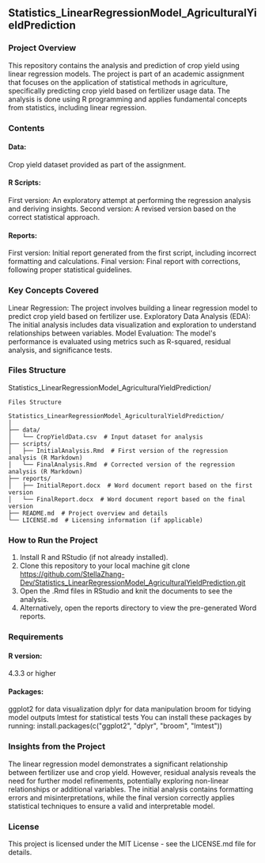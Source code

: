 ## Statistics_LinearRegressionModel_AgriculturalYieldPrediction

### Project Overview
This repository contains the analysis and prediction of crop yield using linear regression models. The project is part of an academic assignment that focuses on the application of statistical methods in agriculture, specifically predicting crop yield based on fertilizer usage data. The analysis is done using R programming and applies fundamental concepts from statistics, including linear regression.

### Contents
#### Data: 
Crop yield dataset provided as part of the assignment.
#### R Scripts:
First version: An exploratory attempt at performing the regression analysis and deriving insights.
Second version: A revised version based on the correct statistical approach.
#### Reports:
First version: Initial report generated from the first script, including incorrect formatting and calculations.
Final version: Final report with corrections, following proper statistical guidelines.

### Key Concepts Covered
Linear Regression: The project involves building a linear regression model to predict crop yield based on fertilizer use.
Exploratory Data Analysis (EDA): The initial analysis includes data visualization and exploration to understand relationships between variables.
Model Evaluation: The model's performance is evaluated using metrics such as R-squared, residual analysis, and significance tests.

### Files Structure

Statistics_LinearRegressionModel_AgriculturalYieldPrediction/

```
Files Structure

Statistics_LinearRegressionModel_AgriculturalYieldPrediction/
│
├── data/
│   └── CropYieldData.csv  # Input dataset for analysis
├── scripts/
│   ├── InitialAnalysis.Rmd  # First version of the regression analysis (R Markdown)
│   └── FinalAnalysis.Rmd  # Corrected version of the regression analysis (R Markdown)
├── reports/
│   ├── InitialReport.docx  # Word document report based on the first version
│   └── FinalReport.docx  # Word document report based on the final version
├── README.md  # Project overview and details
└── LICENSE.md  # Licensing information (if applicable)

```

### How to Run the Project
1. Install R and RStudio (if not already installed).
2. Clone this repository to your local machine git clone https://github.com/StellaZhang-Dev/Statistics_LinearRegressionModel_AgriculturalYieldPrediction.git
3. Open the .Rmd files in RStudio and knit the documents to see the analysis.
4. Alternatively, open the reports directory to view the pre-generated Word reports.

### Requirements
#### R version: 
4.3.3 or higher
#### Packages:
ggplot2 for data visualization
dplyr for data manipulation
broom for tidying model outputs
lmtest for statistical tests
You can install these packages by running:
install.packages(c("ggplot2", "dplyr", "broom", "lmtest"))

### Insights from the Project
The linear regression model demonstrates a significant relationship between fertilizer use and crop yield. However, residual analysis reveals the need for further model refinements, potentially exploring non-linear relationships or additional variables.
The initial analysis contains formatting errors and misinterpretations, while the final version correctly applies statistical techniques to ensure a valid and interpretable model.

### License
This project is licensed under the MIT License - see the LICENSE.md file for details.

